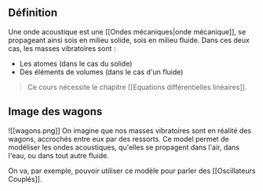 ## Définition
Une onde acoustique est une [[Ondes mécaniques|onde mécanique]], se propageant ainsi sois en milieu solide, sois en milieu fluide. 
Dans ces deux cas, les masses vibratoires sont :
- Les atomes (dans le cas du solide)
- Des éléments de volumes (dans le cas d'un fluide)

> Ce cours nécessite le chapitre [[Equations différentielles linéaires]].
## Image des wagons
![[wagons.png]]
On imagine que nos masses vibratoires sont en réalité des wagons, accrochés entre eux par des ressorts. Ce model permet de modéliser les ondes acoustiques, qu'elles se propagent dans l'air, dans l'eau, ou dans tout autre fluide.

On va, par exemple, pouvoir utiliser ce modèle pour parler des [[Oscillateurs Couplés]].
